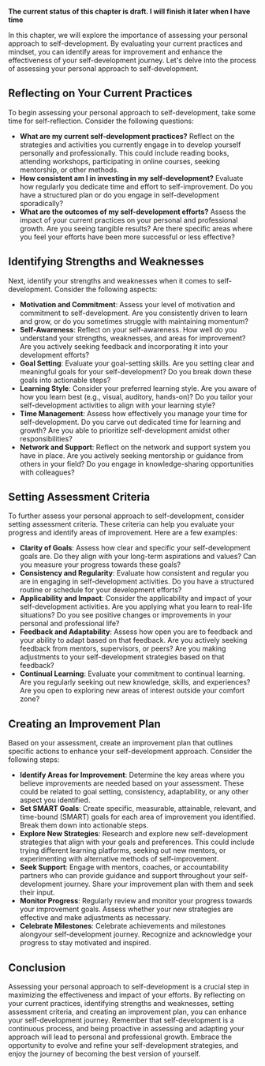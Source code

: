 **The current status of this chapter is draft. I will finish it later when I have time**

In this chapter, we will explore the importance of assessing your personal approach to self-development. By evaluating your current practices and mindset, you can identify areas for improvement and enhance the effectiveness of your self-development journey. Let's delve into the process of assessing your personal approach to self-development.

Reflecting on Your Current Practices
------------------------------------

To begin assessing your personal approach to self-development, take some time for self-reflection. Consider the following questions:

* **What are my current self-development practices?** Reflect on the strategies and activities you currently engage in to develop yourself personally and professionally. This could include reading books, attending workshops, participating in online courses, seeking mentorship, or other methods.
* **How consistent am I in investing in my self-development?** Evaluate how regularly you dedicate time and effort to self-improvement. Do you have a structured plan or do you engage in self-development sporadically?
* **What are the outcomes of my self-development efforts?** Assess the impact of your current practices on your personal and professional growth. Are you seeing tangible results? Are there specific areas where you feel your efforts have been more successful or less effective?

Identifying Strengths and Weaknesses
------------------------------------

Next, identify your strengths and weaknesses when it comes to self-development. Consider the following aspects:

* **Motivation and Commitment**: Assess your level of motivation and commitment to self-development. Are you consistently driven to learn and grow, or do you sometimes struggle with maintaining momentum?
* **Self-Awareness**: Reflect on your self-awareness. How well do you understand your strengths, weaknesses, and areas for improvement? Are you actively seeking feedback and incorporating it into your development efforts?
* **Goal Setting**: Evaluate your goal-setting skills. Are you setting clear and meaningful goals for your self-development? Do you break down these goals into actionable steps?
* **Learning Style**: Consider your preferred learning style. Are you aware of how you learn best (e.g., visual, auditory, hands-on)? Do you tailor your self-development activities to align with your learning style?
* **Time Management**: Assess how effectively you manage your time for self-development. Do you carve out dedicated time for learning and growth? Are you able to prioritize self-development amidst other responsibilities?
* **Network and Support**: Reflect on the network and support system you have in place. Are you actively seeking mentorship or guidance from others in your field? Do you engage in knowledge-sharing opportunities with colleagues?

Setting Assessment Criteria
---------------------------

To further assess your personal approach to self-development, consider setting assessment criteria. These criteria can help you evaluate your progress and identify areas of improvement. Here are a few examples:

* **Clarity of Goals**: Assess how clear and specific your self-development goals are. Do they align with your long-term aspirations and values? Can you measure your progress towards these goals?
* **Consistency and Regularity**: Evaluate how consistent and regular you are in engaging in self-development activities. Do you have a structured routine or schedule for your development efforts?
* **Applicability and Impact**: Consider the applicability and impact of your self-development activities. Are you applying what you learn to real-life situations? Do you see positive changes or improvements in your personal and professional life?
* **Feedback and Adaptability**: Assess how open you are to feedback and your ability to adapt based on that feedback. Are you actively seeking feedback from mentors, supervisors, or peers? Are you making adjustments to your self-development strategies based on that feedback?
* **Continual Learning**: Evaluate your commitment to continual learning. Are you regularly seeking out new knowledge, skills, and experiences? Are you open to exploring new areas of interest outside your comfort zone?

Creating an Improvement Plan
----------------------------

Based on your assessment, create an improvement plan that outlines specific actions to enhance your self-development approach. Consider the following steps:

* **Identify Areas for Improvement**: Determine the key areas where you believe improvements are needed based on your assessment. These could be related to goal setting, consistency, adaptability, or any other aspect you identified.
* **Set SMART Goals**: Create specific, measurable, attainable, relevant, and time-bound (SMART) goals for each area of improvement you identified. Break them down into actionable steps.
* **Explore New Strategies**: Research and explore new self-development strategies that align with your goals and preferences. This could include trying different learning platforms, seeking out new mentors, or experimenting with alternative methods of self-improvement.
* **Seek Support**: Engage with mentors, coaches, or accountability partners who can provide guidance and support throughout your self-development journey. Share your improvement plan with them and seek their input.
* **Monitor Progress**: Regularly review and monitor your progress towards your improvement goals. Assess whether your new strategies are effective and make adjustments as necessary.
* **Celebrate Milestones**: Celebrate achievements and milestones alongyour self-development journey. Recognize and acknowledge your progress to stay motivated and inspired.

Conclusion
----------

Assessing your personal approach to self-development is a crucial step in maximizing the effectiveness and impact of your efforts. By reflecting on your current practices, identifying strengths and weaknesses, setting assessment criteria, and creating an improvement plan, you can enhance your self-development journey. Remember that self-development is a continuous process, and being proactive in assessing and adapting your approach will lead to personal and professional growth. Embrace the opportunity to evolve and refine your self-development strategies, and enjoy the journey of becoming the best version of yourself.
